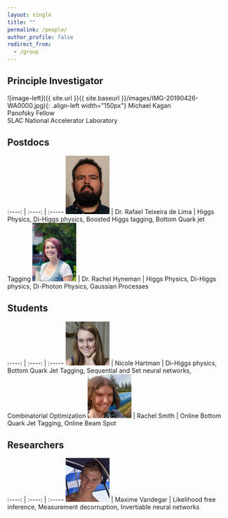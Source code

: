 ```yaml
---
layout: single
title: ""
permalink: /people/
author_profile: false
redirect_from:
  - /group
---
```





## Principle Investigator


![image-left]({{ site.url }}{{ site.baseurl }}/images/IMG-20190426-WA0000.jpg){: .align-left width="150px"} Michael Kagan  <br /> Panofsky Fellow  <br /> SLAC National Accelerator Laboratory  







## Postdocs

:----: | :----: | :-----
<img src="../images/rafael.jpg"  width="100" alt=""> | Dr. Rafael Teixeira de Lima |  Higgs Physics, Di-Higgs physics, Boosted Higgs tagging, Bottom Quark jet Tagging
<img src="../images/hyneman.jpg"  width="100" alt=""> | Dr. Rachel Hyneman |  Higgs Physics, Di-Higgs physics, Di-Photon Physics, Gaussian Processes

## Students

:----: | :----: | :-----
<img src="../images/nicole.jpg"  width="100" alt=""> | Nicole Hartman |  Di-Higgs physics, Bottom Quark Jet Tagging, Sequential and Set neural networks, Combinatorial Optimization
<img src="../images/rachel.jpg"  width="100" alt=""> | Rachel Smith | Online  Bottom Quark Jet Tagging, Online Beam Spot

## Researchers

:----: | :----: | :-----
<img src="../images/maxime.jpg"  width="100" alt=""> | Maxime Vandegar | Likelihood free inference, Measurement decorruption, Invertiable neural networks
